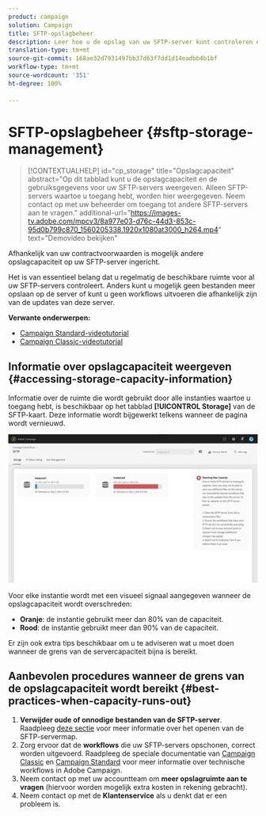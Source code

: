 ```yaml
---
product: campaign
solution: Campaign
title: SFTP-opslagbeheer
description: Leer hoe u de opslag van uw SFTP-server kunt controleren en beheren
translation-type: tm+mt
source-git-commit: 168ae32d7931497bb37d63f7dd1d14eadbb4b1bf
workflow-type: tm+mt
source-wordcount: '351'
ht-degree: 100%

---
```



# SFTP-opslagbeheer {#sftp-storage-management}

>[!CONTEXTUALHELP]
>id="cp_storage"
>title="Opslagcapaciteit"
>abstract="Op dit tabblad kunt u de opslagcapaciteit en de gebruiksgegevens voor uw SFTP-servers weergeven. Alleen SFTP-servers waartoe u toegang hebt, worden hier weergegeven. Neem contact op met uw beheerder om toegang tot andere SFTP-servers aan te vragen."
>additional-url="https://images-tv.adobe.com/mpcv3/8a977e03-d76c-44d3-853c-95d0b799c870_1560205338.1920x1080at3000_h264.mp4" text="Demovideo bekijken"

Afhankelijk van uw contractvoorwaarden is mogelijk andere opslagcapaciteit op uw SFTP-server ingericht.

Het is van essentieel belang dat u regelmatig de beschikbare ruimte voor al uw SFTP-servers controleert. Anders kunt u mogelijk geen bestanden meer opslaan op de server of kunt u geen workflows uitvoeren die afhankelijk zijn van de updates van deze server.

**Verwante onderwerpen:**

* [Campaign Standard-videotutorial](https://docs.adobe.com/content/help/en/campaign-standard-learn/tutorials/administrating/control-panel/monitoring-server-capacity-allow-listing-adding-ssh-key.html)
* [Campaign Classic-videotutorial](https://docs.adobe.com/content/help/en/campaign-learn/campaign-classic-tutorials/administrating/control-panel-acc/monitoring-server-capacity-allow-listing-adding-ssh-key.html)

## Informatie over opslagcapaciteit weergeven {#accessing-storage-capacity-information}

Informatie over de ruimte die wordt gebruikt door alle instanties waartoe u toegang hebt, is beschikbaar op het tabblad **[!UICONTROL Storage]** van de SFTP-kaart. Deze informatie wordt bijgewerkt telkens wanneer de pagina wordt vernieuwd.

![](assets/control_panel_space.png)

Voor elke instantie wordt met een visueel signaal aangegeven wanneer de opslagcapaciteit wordt overschreden:

* **Oranje**: de instantie gebruikt meer dan 80% van de capaciteit.
* **Rood**: de instantie gebruikt meer dan 90% van de capaciteit.

Er zijn ook extra tips beschikbaar om u te adviseren wat u moet doen wanneer de grens van de servercapaciteit bijna is bereikt.

## Aanbevolen procedures wanneer de grens van de opslagcapaciteit wordt bereikt {#best-practices-when-capacity-runs-out}

1. **Verwijder oude of onnodige bestanden van de SFTP-server**. Raadpleeg [deze sectie](../../sftp/using/logging-into-sftp-server.md) voor meer informatie over het openen van de SFTP-servermap.
1. Zorg ervoor dat de **workflows** die uw SFTP-servers opschonen, correct worden uitgevoerd. Raadpleeg de speciale documentatie van [Campaign Classic](https://docs.campaign.adobe.com/doc/AC/en/WKF__General_operation_Building_a_workflow.html#Technical_workflows) en [Campaign Standard](https://docs.adobe.com/content/help/nl-NL/campaign-standard/using/administrating/application-settings/technical-workflows.translate.html) voor meer informatie over technische workflows in Adobe Campaign.
1. Neem contact op met uw accountteam om **meer opslagruimte aan te vragen** (hiervoor worden mogelijk extra kosten in rekening gebracht).
1. Neem contact op met de **Klantenservice** als u denkt dat er een probleem is.
